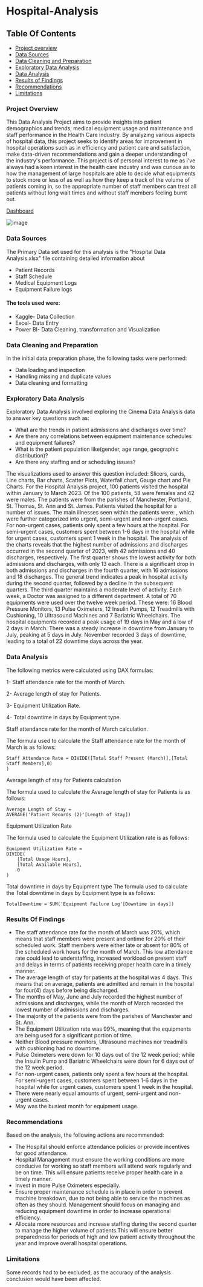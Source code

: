 # Hospital-Analysis
## Table Of Contents
- [Project overview](#project-overview)
- [Data Sources](#data-sources)
- [Data Cleaning and Preparation](#data-cleaning-and-preparation)
- [Exploratory Data Analysis](#exploratory-data-analysis)
- [Data Analysis](#data-analysis)
- [Results of Findings](#results-of-findings)
- [Recommendations](#recommendations)
- [Limitations](limitations)

### Project Overview
This Data Analysis Project aims to provide insights into patient demographics and trends, medical equipment usage and maintenance and staff performance in the Health Care industry. By analyzing various aspects of hospital data, this project seeks to identify areas for improvement in hospital operations such as in efficiency and patient care and satisfaction, make data-driven recommendations and gain a deeper understanding of the industry's performance. This project is of personal interest to me as i've always had a keen interest in the health care industry and was curious as to how the management of large hospitals are able to decide what equipments to stock more or less of as well as how they keep a track of the volume of patients coming in, so the appropriate number of staff members can treat all patients without long wait times and without staff members feeling burnt out.

[Dashboard](hospital.png)

![image](https://github.com/ChrisAnn609/Hospital-Analysis/assets/173093556/8c457fbe-77f2-4b1d-bb84-4ce6dd6d6094)

  

### Data Sources
The Primary Data set used for this analysis is the "Hospital Data Analysis.xlsx" file containing detailed information about
- Patient Records
- Staff Schedule
- Medical Equipment Logs
- Equipment Failure logs
    
#### The tools used were:
- Kaggle- Data Collection
- Excel- Data Entry 
- Power BI- Data Cleaning, transformation and Visualization

### Data Cleaning and Preparation
In the initial data preparation phase, the following tasks were performed:
- Data loading and inspection
- Handling missing and duplicate values
- Data cleaning and formatting

### Exploratory Data Analysis
Exploratory Data Analysis involved exploring the Cinema Data Analysis data to answer key questions such as:
- What are the trends in patient admissions and discharges over time?
- Are there any correlations between equipment maintenance schedules and equipment failures?
- What is the patient population like(gender, age range, geographic distribution)?
- Are there any staffing and or scheduling issues?
    
The visualizations used to answer this question included: Slicers, cards, Line charts, Bar charts, Scatter Plots, Waterfall chart, Gauge chart and Pie Charts. For the Hospital Analysis project, 100 patients visited the hospital within January to March 2023. Of the 100 patients, 58 were females and 42 were males. The patients were from the parishes of Manchester, Portland, St. Thomas, St. Ann and St. James. Patients visited the hospital for a number of issues. The main illnesses seen within the patients were: , which were further categorized into urgent, semi-urgent and non-urgent cases. For non-urgent cases, patients only spent a few hours at the hospital. For semi-urgent cases, customers spent between 1-6 days in the hospital while for urgent cases, customers spent 1 week in the hospital.
The analysis of the charts reveals that the highest number of admissions and discharges occurred in the second quarter of 2023, with 42 admissions and 40 discharges, respectively. The first quarter shows the lowest activity for both admissions and discharges, with only 13 each. There is a significant drop in both admissions and discharges in the fourth quarter, with 16 admissions and 18 discharges. The general trend indicates a peak in hospital activity during the second quarter, followed by a decline in the subsequent quarters. The third quarter maintains a moderate level of activity. Each week, a Doctor was assigned to a different department.
A total of 70 equipments were used over the twelve week period. These were: 16 Blood Pressure Monitors, 13 Pulse Oximeters, 12 Insulin Pumps, 12 Treadmills with Cushioning, 10 Ultrasound Machines and 7 Bariatric Wheelchairs. The hospital equipments recorded a peak usage of 19 days in May and a low of 2 days in March. There was a steady increase in downtime from January to July, peaking at 5 days in July. November recorded 3 days of downtime, leading to a total of 22 downtime days across the year.
 
 ### Data Analysis
The following metrics were calculated using DAX formulas:
  
  1- Staff attendance rate for the month of March.
  
  2- Average length of stay for Patients.
  
  3- Equipment Utilization Rate.

  4- Total downtime in days by Equipment type.
  
Staff attendance rate for the month of March calculation.

The formula used to calculate the Staff attendance rate for the month of March is as follows:

```
Staff Attendance Rate = DIVIDE([Total Staff Present (March)],[Total Staff Members],0)
)
```


Average length of stay for Patients calculation

The formula used to calculate the Average length of stay for Patients is as follows:

```
Average Length of Stay = 
AVERAGE('Patient Records (2)'[Length of Stay])
```

Equipment Utilization Rate

The formula used to calculate the Equipment Utilization rate is as follows:
```
Equipment Utilization Rate = 
DIVIDE(
    [Total Usage Hours],
    [Total Available Hours],
    0
)
```
Total downtime in days by Equipment type
The formula used to calculate the Total downtime in days by Equipment type is as follows:
```
TotalDowntime = SUM('Equipment Failure Log'[Downtime in days])
```

### Results Of Findings

- The staff attendance rate for the month of March was 20%, which means that staff members were present and ontime for 20% of their scheduled work. Staff members were either late or absent for 80% of the scheduled work hours for the month of March. This low attendance rate could lead to understaffing, increased workload on present staff and delays in terms of patients receiving proper health care in a timely manner.
- The average length of stay for patients at the hospital was 4 days. This means that on average, patients are admitted and remain in the hospital for four(4) days before being discharged.
- The months of May, June and July recorded the highest number of admissions and discharges, while the month of March recorded the lowest number of admissions and discharges.
- The majority of the patients were from the parishes of Manchester and St. Ann.
- The Equipment Utilization rate was 99%, meaning that the equipments are being used for a significant portion of time.
- Neither Blood pressure monitors, Ultrasound machines nor treadmills with cushioning had no downtime.
- Pulse Oximeters were down for 10 days out of the 12 week period; while the Insulin Pump and Bariatric Wheelchairs were down for 6 days out of the 12 week period.
- For non-urgent cases, patients only spent a few hours at the hospital. For semi-urgent cases, customers spent between 1-6 days in the hospital while for urgent cases, customers spent 1 week in the hospital.
- There were nearly equal amounts of urgent, semi-urgent and non-urgent cases.
- May was the busiest month for equipment usage.


### Recommendations
Based on the analysis, the following actions are recommended:
- The Hospital should enforce attendance policies or provide incentives for good attendance.
- Hospital Management must ensure the working conditions are more conducive for working so staff members will attend work regularly and be on time. This will ensure patients receive proper health care in a timely manner.
- Invest in more Pulse Oximeters especially.
-  Ensure proper maintenance schedule is in place in order to prevent machine breakdown, due to not being able to service the machines as often as they should. Management should focus on managing and reducing equipment downtime in order to increase operational efficiency.
-  Allocate more resources and increase staffing during the second quarter to manage the higher volume of patients.This will ensure better preparedness for periods of high and low patient activity throughout the year and improve overall hospital operations.

### Limitations
  Some records had to be excluded, as the accuracy of the analysis conclusion would have been affected.
